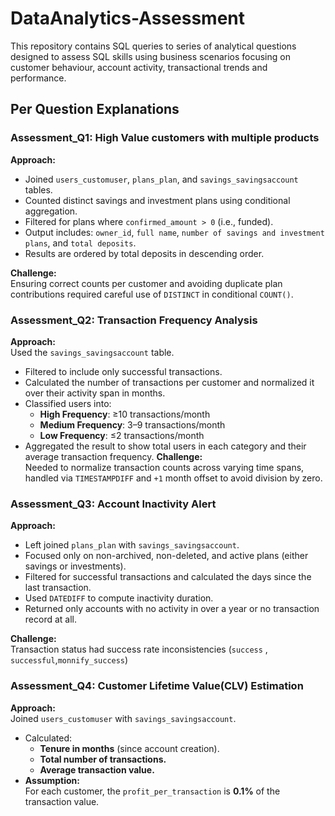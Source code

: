# DataAnalytics-Assessment
This repository contains SQL queries to series of analytical questions designed to assess SQL skills using business scenarios focusing on customer behaviour, account activity, transactional trends and performance.

## Per Question Explanations
### Assessment_Q1: High Value customers with multiple products
**Approach:** 
- Joined `users_customuser`, `plans_plan`, and `savings_savingsaccount` tables.
- Counted distinct savings and investment plans using conditional aggregation.
- Filtered for plans where `confirmed_amount > 0` (i.e., funded).
- Output includes: `owner_id`, `full name`, `number of savings and investment plans`, and `total deposits`.
- Results are ordered by total deposits in descending order.
  
**Challenge:**  
  Ensuring correct counts per customer and avoiding duplicate plan contributions required careful use of `DISTINCT` in conditional `COUNT()`.

### Assessment_Q2: Transaction Frequency Analysis
 **Approach:**  
  Used the `savings_savingsaccount` table.
- Filtered to include only successful transactions.
- Calculated the number of transactions per customer and normalized it over their activity span in months.
- Classified users into:
  - **High Frequency**: ≥10 transactions/month  
  - **Medium Frequency**: 3–9 transactions/month  
  - **Low Frequency**: ≤2 transactions/month  
- Aggregated the result to show total users in each category and their average transaction frequency.
**Challenge:**  
  Needed to normalize transaction counts across varying time spans, handled via `TIMESTAMPDIFF` and `+1` month offset to avoid division by zero.

### Assessment_Q3: Account Inactivity Alert
**Approach:**  
- Left joined `plans_plan` with `savings_savingsaccount`.  
- Focused only on non-archived, non-deleted, and active plans (either savings or investments).
- Filtered for successful transactions and calculated the days since the last transaction.
- Used `DATEDIFF` to compute inactivity duration.
- Returned only accounts with no activity in over a year or no transaction record at all.
  
**Challenge:**  
  Transaction status had success rate inconsistencies (`success` , `successful`,`monnify_success`)

### Assessment_Q4: Customer Lifetime Value(CLV) Estimation
**Approach:**  
  Joined `users_customuser` with `savings_savingsaccount`.
- Calculated:
  - **Tenure in months** (since account creation).
  - **Total number of transactions.**
  - **Average transaction value.**
- **Assumption:**  
  For each customer, the `profit_per_transaction` is **0.1%** of the transaction value.  
